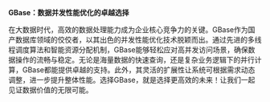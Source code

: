 **GBase：数据并发性能优化的卓越选择**

在大数据时代，高效的数据处理能力成为企业核心竞争力的关键。GBase作为国产数据库领域的佼佼者，以其出色的并发性能优化技术脱颖而出。通过先进的多线程调度算法和智能资源分配机制，GBase能够轻松应对高并发访问场景，确保数据操作的流畅与稳定。无论是海量数据的快速查询，还是复杂业务逻辑下的并行计算，GBase都能提供卓越的支持。此外，其灵活的扩展性让系统可根据需求动态调整，进一步提升整体性能。选择GBase，就是选择更高效的未来！让我们一起见证数据价值的无限可能。